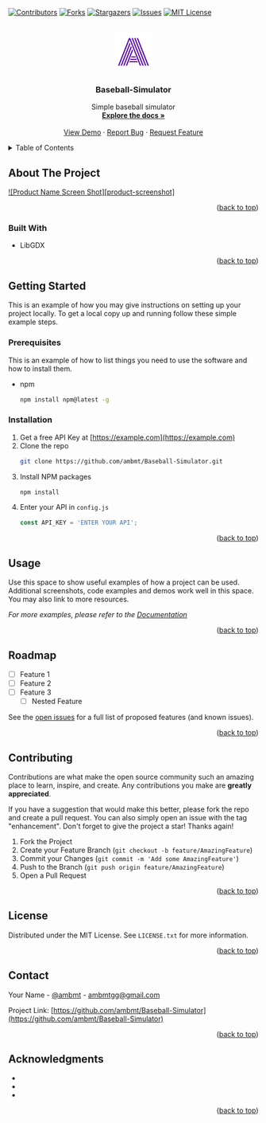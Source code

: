 
<a name="readme-top"></a>

[![Contributors][contributors-shield]][contributors-url]
[![Forks][forks-shield]][forks-url]
[![Stargazers][stars-shield]][stars-url]
[![Issues][issues-shield]][issues-url]
[![MIT License][license-shield]][license-url]



<!-- PROJECT LOGO -->
<br />
<div align="center">
  <a href="https://github.com/ambmt/Baseball-Simulator">
    <img src="images/logo.png" alt="Logo" width="80" height="80">
  </a>

<h3 align="center">Baseball-Simulator</h3>

  <p align="center">
    Simple baseball simulator
    <br />
    <a href="https://github.com/ambmt/Baseball-Simulator"><strong>Explore the docs »</strong></a>
    <br />
    <br />
    <a href="https://github.com/ambmt/Baseball-Simulator">View Demo</a>
    ·
    <a href="https://github.com/ambmt/Baseball-Simulator/issues">Report Bug</a>
    ·
    <a href="https://github.com/ambmt/Baseball-Simulator/issues">Request Feature</a>
  </p>
</div>



<!-- TABLE OF CONTENTS -->
<details>
  <summary>Table of Contents</summary>
  <ol>
    <li>
      <a href="#about-the-project">About The Project</a>
      <ul>
        <li><a href="#built-with">Built With</a></li>
      </ul>
    </li>
    <li>
      <a href="#getting-started">Getting Started</a>
      <ul>
        <li><a href="#prerequisites">Prerequisites</a></li>
        <li><a href="#installation">Installation</a></li>
      </ul>
    </li>
    <li><a href="#usage">Usage</a></li>
    <li><a href="#roadmap">Roadmap</a></li>
    <li><a href="#contributing">Contributing</a></li>
    <li><a href="#license">License</a></li>
    <li><a href="#contact">Contact</a></li>
    <li><a href="#acknowledgments">Acknowledgments</a></li>
  </ol>
</details>



<!-- ABOUT THE PROJECT -->
## About The Project

[![Product Name Screen Shot][product-screenshot]](https://example.com)


<p align="right">(<a href="#readme-top">back to top</a>)</p>



### Built With

* LibGDX

<p align="right">(<a href="#readme-top">back to top</a>)</p>



<!-- GETTING STARTED -->
## Getting Started

This is an example of how you may give instructions on setting up your project locally.
To get a local copy up and running follow these simple example steps.

### Prerequisites

This is an example of how to list things you need to use the software and how to install them.
* npm
  ```sh
  npm install npm@latest -g
  ```

### Installation

1. Get a free API Key at [https://example.com](https://example.com)
2. Clone the repo
   ```sh
   git clone https://github.com/ambmt/Baseball-Simulator.git
   ```
3. Install NPM packages
   ```sh
   npm install
   ```
4. Enter your API in `config.js`
   ```js
   const API_KEY = 'ENTER YOUR API';
   ```

<p align="right">(<a href="#readme-top">back to top</a>)</p>



<!-- USAGE EXAMPLES -->
## Usage

Use this space to show useful examples of how a project can be used. Additional screenshots, code examples and demos work well in this space. You may also link to more resources.

_For more examples, please refer to the [Documentation](https://example.com)_

<p align="right">(<a href="#readme-top">back to top</a>)</p>



<!-- ROADMAP -->
## Roadmap

- [ ] Feature 1
- [ ] Feature 2
- [ ] Feature 3
    - [ ] Nested Feature

See the [open issues](https://github.com/ambmt/Baseball-Simulator/issues) for a full list of proposed features (and known issues).

<p align="right">(<a href="#readme-top">back to top</a>)</p>



<!-- CONTRIBUTING -->
## Contributing

Contributions are what make the open source community such an amazing place to learn, inspire, and create. Any contributions you make are **greatly appreciated**.

If you have a suggestion that would make this better, please fork the repo and create a pull request. You can also simply open an issue with the tag "enhancement".
Don't forget to give the project a star! Thanks again!

1. Fork the Project
2. Create your Feature Branch (`git checkout -b feature/AmazingFeature`)
3. Commit your Changes (`git commit -m 'Add some AmazingFeature'`)
4. Push to the Branch (`git push origin feature/AmazingFeature`)
5. Open a Pull Request

<p align="right">(<a href="#readme-top">back to top</a>)</p>



<!-- LICENSE -->
## License

Distributed under the MIT License. See `LICENSE.txt` for more information.

<p align="right">(<a href="#readme-top">back to top</a>)</p>



<!-- CONTACT -->
## Contact

Your Name - [@ambmt](https://twitter.com/ambmt) - ambmtgg@gmail.com

Project Link: [https://github.com/ambmt/Baseball-Simulator](https://github.com/ambmt/Baseball-Simulator)

<p align="right">(<a href="#readme-top">back to top</a>)</p>



<!-- ACKNOWLEDGMENTS -->
## Acknowledgments

* []()
* []()
* []()

<p align="right">(<a href="#readme-top">back to top</a>)</p>



<!-- MARKDOWN LINKS & IMAGES -->
<!-- https://www.markdownguide.org/basic-syntax/#reference-style-links -->
[contributors-shield]: https://img.shields.io/github/contributors/ambmt/Baseball-Simulator.svg?style=for-the-badge
[contributors-url]: https://github.com/ambmt/Baseball-Simulator/graphs/contributors
[forks-shield]: https://img.shields.io/github/forks/ambmt/Baseball-Simulator.svg?style=for-the-badge
[forks-url]: https://github.com/ambmt/Baseball-Simulator/network/members
[stars-shield]: https://img.shields.io/github/stars/ambmt/Baseball-Simulator.svg?style=for-the-badge
[stars-url]: https://github.com/ambmt/Baseball-Simulator/stargazers
[issues-shield]: https://img.shields.io/github/issues/ambmt/Baseball-Simulator.svg?style=for-the-badge
[issues-url]: https://github.com/ambmt/Baseball-Simulator/issues
[license-shield]: https://img.shields.io/github/license/ambmt/Baseball-Simulator.svg?style=for-the-badge
[license-url]: https://github.com/ambmt/Baseball-Simulator/blob/master/LICENSE.txt
